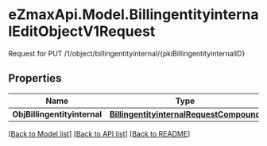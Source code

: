 # eZmaxApi.Model.BillingentityinternalEditObjectV1Request
Request for PUT /1/object/billingentityinternal/{pkiBillingentityinternalID}

## Properties

Name | Type | Description | Notes
------------ | ------------- | ------------- | -------------
**ObjBillingentityinternal** | [**BillingentityinternalRequestCompound**](BillingentityinternalRequestCompound.md) |  | 

[[Back to Model list]](../README.md#documentation-for-models) [[Back to API list]](../README.md#documentation-for-api-endpoints) [[Back to README]](../README.md)


